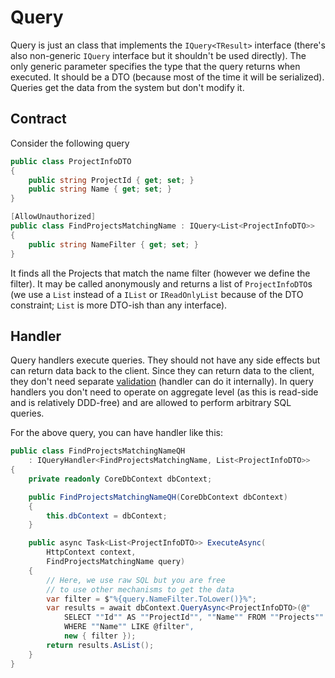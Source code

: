 # Query

Query is just an class that implements the `IQuery<TResult>` interface (there's also non-generic `IQuery` interface but it shouldn't be used directly). The only generic parameter specifies the type that the query returns when executed. It should be a DTO (because most of the time it will be serialized). Queries get the data from the system but don't modify it.

## Contract

Consider the following query

```csharp
public class ProjectInfoDTO
{
    public string ProjectId { get; set; }
    public string Name { get; set; }
}

[AllowUnauthorized]
public class FindProjectsMatchingName : IQuery<List<ProjectInfoDTO>>
{
    public string NameFilter { get; set; }
}
```

It finds all the Projects that match the name filter (however we define the filter). It may be called anonymously and returns a list of `ProjectInfoDTO`s (we use a `List` instead of a `IList` or `IReadOnlyList` because of the DTO constraint; `List` is more DTO-ish than any interface).

## Handler

Query handlers execute queries. They should not have any side effects but can return data back to the client. Since they can return data to the client, they don't need separate [validation] (handler can do it internally). In query handlers you don't need to operate on aggregate level (as this is read-side and is relatively DDD-free) and are allowed to perform arbitrary SQL queries.

For the above query, you can have handler like this:

```csharp
public class FindProjectsMatchingNameQH
    : IQueryHandler<FindProjectsMatchingName, List<ProjectInfoDTO>>
{
    private readonly CoreDbContext dbContext;

    public FindProjectsMatchingNameQH(CoreDbContext dbContext)
    {
        this.dbContext = dbContext;
    }

    public async Task<List<ProjectInfoDTO>> ExecuteAsync(
        HttpContext context,
        FindProjectsMatchingName query)
    {
        // Here, we use raw SQL but you are free
        // to use other mechanisms to get the data
        var filter = $"%{query.NameFilter.ToLower()}%";
        var results = await dbContext.QueryAsync<ProjectInfoDTO>(@"
            SELECT ""Id"" AS ""ProjectId"", ""Name"" FROM ""Projects""
            WHERE ""Name"" LIKE @filter",
            new { filter });
        return results.AsList();
    }
}
```

[validation]: ../validation/index.md
